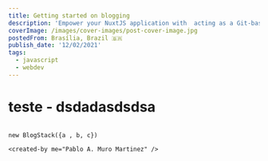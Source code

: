 ```yaml
---
title: Getting started on blogging
description: 'Empower your NuxtJS application with  acting as a Git-based Headless CMS.'
coverImage: /images/cover-images/post-cover-image.jpg
postedFrom: Brasília, Brazil 🇧🇷
publish_date: '12/02/2021'
tags:
  - javascript
  - webdev
---
```


# teste - dsdadasdsdsa

```js{}[hello-world.c]

new BlogStack({a , b, c})
```

```html{}[hello-world.c]
<created-by me="Pablo A. Muro Martinez" />
```
